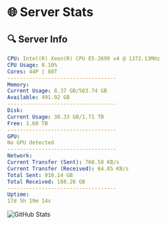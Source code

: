 # 🌐 Server Stats
## 🔍 Server Info
```yaml
CPU: Intel(R) Xeon(R) CPU E5-2699 v4 @ 1372.13MHz
CPU Usage: 8.10%
Cores: 44P | 88T
-----------------------------------
Memory:
Current Usage: 8.37 GB/503.74 GB
Available: 491.92 GB
-----------------------------------
Disk:
Current Usage: 30.33 GB/1.71 TB
Free: 1.60 TB
-----------------------------------
GPU:
No GPU detected
-----------------------------------
Network:
Current Transfer (Sent): 760.58 KB/s
Current Transfer (Received): 64.85 KB/s
Total Sent: 910.14 GB
Total Received: 188.26 GB
-----------------------------------
Uptime:
17d 5h 19m 14s
```
![GitHub Stats](https://img.shields.io/badge/Updated-2025-05-06_22:28:02-blue)